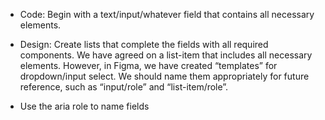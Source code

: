 - Code: Begin with a text/input/whatever field that contains all necessary elements.

- Design: Create lists that complete the fields with all required components.
  We have agreed on a list-item that includes all necessary elements. However, in Figma, we have created “templates” for dropdown/input select. We should name them appropriately for future reference, such as “input/role” and “list-item/role”.

- Use the aria role to name fields
